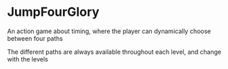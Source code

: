 # JumpFourGlory

An action game about timing, where the player can dynamically choose between four paths

The different paths are always available throughout each level, and change with the levels
